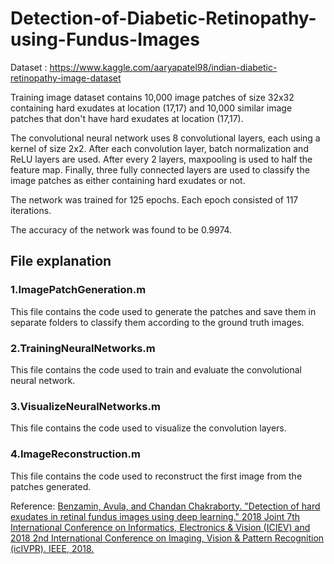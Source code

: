 # Detection-of-Diabetic-Retinopathy-using-Fundus-Images



Dataset : https://www.kaggle.com/aaryapatel98/indian-diabetic-retinopathy-image-dataset

Training image dataset contains 10,000 image patches of size 32x32 containing hard exudates at location (17,17) and 10,000 similar image patches that don't have hard exudates at location (17,17).

The convolutional neural network uses 8 convolutional layers, each using a kernel of size 2x2. After each convolution layer, batch normalization and ReLU layers are used. After every 2 layers, maxpooling is used to half the feature map. Finally, three fully connected layers are used to classify the image patches as either containing hard exudates or not.

The network was trained for 125 epochs. Each epoch consisted of 117 iterations.

The accuracy of the network was found to be 0.9974.

## File explanation
### 1.ImagePatchGeneration.m
This file contains the code used to generate the patches and save them in separate folders to classify them according to the ground truth images.

### 2.TrainingNeuralNetworks.m
This file contains the code used to train and evaluate the convolutional neural network.

### 3.VisualizeNeuralNetworks.m
This file contains the code used to visualize the convolution layers.

### 4.ImageReconstruction.m
This file contains the code used to reconstruct the first image from the patches generated.

Reference: 
[Benzamin, Avula, and Chandan Chakraborty. "Detection of hard exudates in retinal fundus images using deep learning." 2018 Joint 7th International Conference on Informatics, Electronics & Vision (ICIEV) and 2018 2nd International Conference on Imaging, Vision & Pattern Recognition (icIVPR). IEEE, 2018.](https://arxiv.org/ftp/arxiv/papers/1808/1808.03656.pdf)

